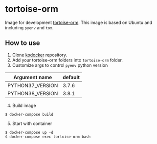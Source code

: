 # tortoise-orm
Image for development [tortoise-orm](https://github.com/tortoise/tortoise-orm).
This image is based on Ubuntu and including `pyenv` and `tox`.

## How to use
1. Clone [kodocker](https://github.com/lntuition/kodocker) repository.
2. Add your tortoise-orm folders into `tortoise-orm` folder.
3. Customize args to control `pyenv` python version

|Argument name   |default      |
|----------------|-------------|
|PYTHON37_VERSION|3.7.6        |
|PYTHON38_VERSION|3.8.1        |

4. Build image
```console
$ docker-compose build
```

5. Start with container
```console
$ docker-compose up -d
$ docker-compose exec tortoise-orm bash
```

